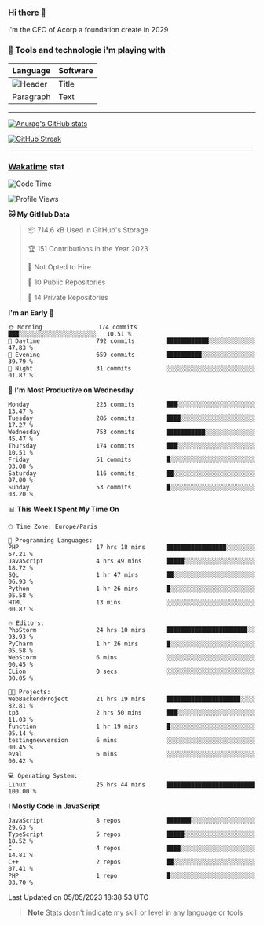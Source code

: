 ### Hi there 👋

i'm the CEO of Acorp a foundation create in 2029  

### 🧰 Tools and technologie i'm playing with

 | Language | Software |
| ----------- | ----------- |
| ![Header](https://img.shields.io/badge/Nuxt3-green&style=for-the-badge&logo=nustjs&logoColor=00DC82) | Title |
| Paragraph | Text |

---

[![Anurag's GitHub stats](https://github-readme-stats.vercel.app/api?username=ackimixs&show_icons=true&theme=github_dark&count_private=true)](https://www.ackimixs.xyz)

[![GitHub Streak](https://github-readme-streak-stats.herokuapp.com?user=Ackimixs&theme=github-dark-blue&date_format=j%20M%5B%20Y%5D&mode=weekly)](https://git.io/streak-stats)

---
 
 ### [Wakatime](https://wakatime.com/) stat

<!--START_SECTION:waka-->
![Code Time](http://img.shields.io/badge/Code%20Time-523%20hrs%2059%20mins-blue)

![Profile Views](http://img.shields.io/badge/Profile%20Views-0-blue)

**🐱 My GitHub Data** 

> 📦 714.6 kB Used in GitHub's Storage 
 > 
> 🏆 151 Contributions in the Year 2023
 > 
> 🚫 Not Opted to Hire
 > 
> 📜 10 Public Repositories 
 > 
> 🔑 14 Private Repositories 
 > 
**I'm an Early 🐤** 

```text
🌞 Morning                174 commits         ███░░░░░░░░░░░░░░░░░░░░░░   10.51 % 
🌆 Daytime                792 commits         ████████████░░░░░░░░░░░░░   47.83 % 
🌃 Evening                659 commits         ██████████░░░░░░░░░░░░░░░   39.79 % 
🌙 Night                  31 commits          ░░░░░░░░░░░░░░░░░░░░░░░░░   01.87 % 
```
📅 **I'm Most Productive on Wednesday** 

```text
Monday                   223 commits         ███░░░░░░░░░░░░░░░░░░░░░░   13.47 % 
Tuesday                  286 commits         ████░░░░░░░░░░░░░░░░░░░░░   17.27 % 
Wednesday                753 commits         ███████████░░░░░░░░░░░░░░   45.47 % 
Thursday                 174 commits         ███░░░░░░░░░░░░░░░░░░░░░░   10.51 % 
Friday                   51 commits          █░░░░░░░░░░░░░░░░░░░░░░░░   03.08 % 
Saturday                 116 commits         ██░░░░░░░░░░░░░░░░░░░░░░░   07.00 % 
Sunday                   53 commits          █░░░░░░░░░░░░░░░░░░░░░░░░   03.20 % 
```


📊 **This Week I Spent My Time On** 

```text
🕑︎ Time Zone: Europe/Paris

💬 Programming Languages: 
PHP                      17 hrs 18 mins      █████████████████░░░░░░░░   67.21 % 
JavaScript               4 hrs 49 mins       █████░░░░░░░░░░░░░░░░░░░░   18.72 % 
SQL                      1 hr 47 mins        ██░░░░░░░░░░░░░░░░░░░░░░░   06.93 % 
Python                   1 hr 26 mins        █░░░░░░░░░░░░░░░░░░░░░░░░   05.58 % 
HTML                     13 mins             ░░░░░░░░░░░░░░░░░░░░░░░░░   00.87 % 

🔥 Editors: 
PhpStorm                 24 hrs 10 mins      ███████████████████████░░   93.93 % 
PyCharm                  1 hr 26 mins        █░░░░░░░░░░░░░░░░░░░░░░░░   05.58 % 
WebStorm                 6 mins              ░░░░░░░░░░░░░░░░░░░░░░░░░   00.45 % 
CLion                    0 secs              ░░░░░░░░░░░░░░░░░░░░░░░░░   00.05 % 

🐱‍💻 Projects: 
WebBackendProject        21 hrs 19 mins      █████████████████████░░░░   82.81 % 
tp3                      2 hrs 50 mins       ███░░░░░░░░░░░░░░░░░░░░░░   11.03 % 
function                 1 hr 19 mins        █░░░░░░░░░░░░░░░░░░░░░░░░   05.14 % 
testingnewversion        6 mins              ░░░░░░░░░░░░░░░░░░░░░░░░░   00.45 % 
eval                     6 mins              ░░░░░░░░░░░░░░░░░░░░░░░░░   00.42 % 

💻 Operating System: 
Linux                    25 hrs 44 mins      █████████████████████████   100.00 % 
```

**I Mostly Code in JavaScript** 

```text
JavaScript               8 repos             ███████░░░░░░░░░░░░░░░░░░   29.63 % 
TypeScript               5 repos             █████░░░░░░░░░░░░░░░░░░░░   18.52 % 
C                        4 repos             ████░░░░░░░░░░░░░░░░░░░░░   14.81 % 
C++                      2 repos             ██░░░░░░░░░░░░░░░░░░░░░░░   07.41 % 
PHP                      1 repo              █░░░░░░░░░░░░░░░░░░░░░░░░   03.70 % 
```




 Last Updated on 05/05/2023 18:38:53 UTC
<!--END_SECTION:waka-->

> **Note**
> Stats dosn't indicate my skill or level in any language or tools

